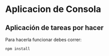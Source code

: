 # Aplicacion de Consola
## Aplicación de tareas por hacer

Para hacerla funcionar debes correr:
```
npm install
```
